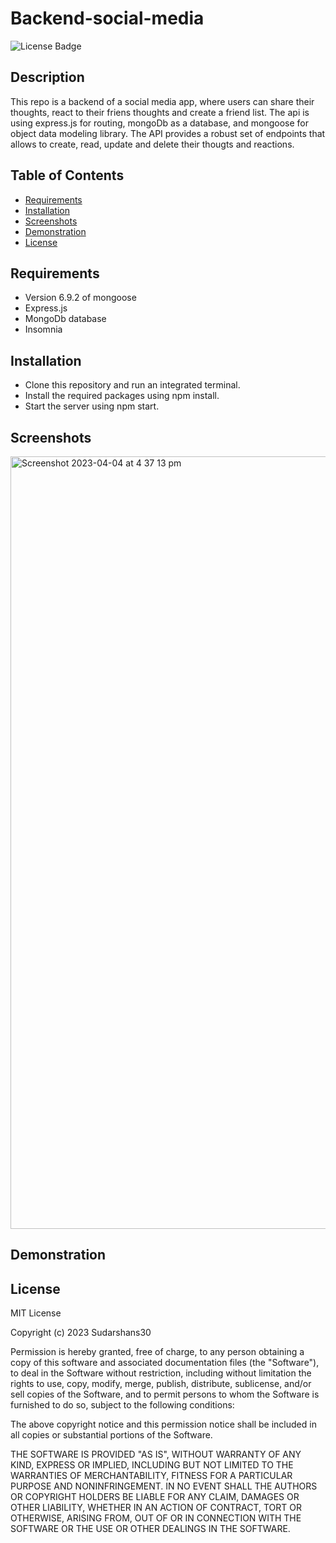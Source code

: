 # Backend-social-media
![License Badge](https://img.shields.io/badge/license-MIT-green.svg)
## Description
This repo is a backend of a social media app, where users can share their thoughts, react to their friens thoughts and create a friend list. The api is using express.js for routing, mongoDb as a database, and mongoose for object data modeling library. The API provides a robust set of endpoints that allows to create, read, update and delete their thougts and reactions.


## Table of Contents

* [Requirements](#Requirements)
* [Installation](#Installation)
* [Screenshots](#Screenshot)
* [Demonstration](#Demonstration)
* [License](#License)


## Requirements
* Version 6.9.2 of mongoose
* Express.js
* MongoDb database
* Insomnia

## Installation
* Clone this repository and run an integrated terminal.
* Install the required packages using npm install.
* Start the server using npm start.

## Screenshots

<img width="1236" alt="Screenshot 2023-04-04 at 4 37 13 pm" src="https://user-images.githubusercontent.com/117637113/229995280-7caa60b8-7422-4fe7-90ca-da7718f56d48.png">




## Demonstration
[
](https://drive.google.com/file/d/17NZOpzAnTndqBFLdg0YEY-P3TyY7vX_Y/view)
## License

MIT License

Copyright (c) 2023 Sudarshans30

Permission is hereby granted, free of charge, to any person obtaining a copy
of this software and associated documentation files (the "Software"), to deal
in the Software without restriction, including without limitation the rights
to use, copy, modify, merge, publish, distribute, sublicense, and/or sell
copies of the Software, and to permit persons to whom the Software is
furnished to do so, subject to the following conditions:

The above copyright notice and this permission notice shall be included in all
copies or substantial portions of the Software.

THE SOFTWARE IS PROVIDED "AS IS", WITHOUT WARRANTY OF ANY KIND, EXPRESS OR
IMPLIED, INCLUDING BUT NOT LIMITED TO THE WARRANTIES OF MERCHANTABILITY,
FITNESS FOR A PARTICULAR PURPOSE AND NONINFRINGEMENT. IN NO EVENT SHALL THE
AUTHORS OR COPYRIGHT HOLDERS BE LIABLE FOR ANY CLAIM, DAMAGES OR OTHER
LIABILITY, WHETHER IN AN ACTION OF CONTRACT, TORT OR OTHERWISE, ARISING FROM,
OUT OF OR IN CONNECTION WITH THE SOFTWARE OR THE USE OR OTHER DEALINGS IN THE
SOFTWARE.
